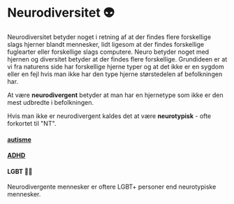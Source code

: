 # Neurodiversitet :alien:


Neurodiversitet betyder noget i retning af at der findes flere forskellige slags hjerner blandt mennesker, lidt ligesom at der findes forskellige fuglearter eller forskellige slags computere. Neuro betyder noget med hjernen og diversitet betyder at der findes flere forskellige. Grundideen er at vi fra naturens side har forskellige hjerne typer og at det ikke er en sygdom eller en fejl hvis man ikke har den type hjerne størstedelen af befolkningen har.

At være **neurodivergent** betyder at man har en hjernetype som ikke er den mest udbredte i befolkningen.

Hvis man ikke er neurodivergent kaldes det at være **neurotypisk** - ofte forkortet til "NT". 



#### [autisme](autisme/README.md)


#### [ADHD](ADHD/README.md)


#### LGBT 	:rainbow_flag:
Neurodivergente mennesker er oftere LGBT+ personer end neurotypiske mennesker.

